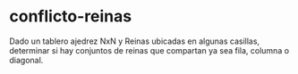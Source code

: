 # conflicto-reinas
Dado un tablero ajedrez NxN y Reinas ubicadas en algunas casillas, determinar si hay conjuntos de reinas que compartan ya sea fila, columna o diagonal.

